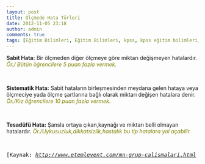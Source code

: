 ```yaml
---
layout: post
title: Ölçmede Hata Türleri
date: 2012-11-05 23:18
author: admin
comments: true
tags: [Eğitim Bilimleri, Eğitim Bilimleri, kpss, kpss eğitim bilimleri, Sabit Hata, Sistematik Hata, Tesadüfü Hata]
---
```

<strong>Sabit Hata:</strong> Bir ölçmeden diğer ölçmeye göre miktarı değişmeyen hatalardır. <span style="color: #808000;"><em>Ör./ Bütün öğrencilere 5 puan fazla vermek.</em></span>

&nbsp;

<strong>Sistematik Hata:</strong> Sabit hataların birleşmesinden meydana gelen hataya veya ölçmeciye yada ölçme şartlarına bağlı olarak miktarı değişen hatalara denir.<em><span style="color: #808000;"> Ör./Kız öğrencilere 10 puan fazla vermek.</span></em>

&nbsp;

<strong>Tesadüfü Hata:</strong> Şansla ortaya çıkan,kaynağı ve miktarı belli olmayan hatalardır. <span style="color: #808000;"><em>Ör./Uykusuzluk,dikkatsizlik,hastalık bu tip hatalara yol açabilir.</em></span>

&nbsp;
<pre>[Kaynak: <em><a href="http://www.etemlevent.com/mn-grup-calismalari.html">http://www.etemlevent.com/mn-grup-calismalari.html</a> ]</em></pre>
